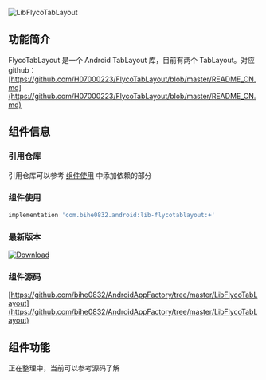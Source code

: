 ![LibFlycoTabLayout](https://img.shields.io/badge/AndroidAppFactory-LibFlycoTabLayout-brightgreen)
## 功能简介

FlycoTabLayout 是一个 Android TabLayout 库，目前有两个 TabLayout。对应github：[https://github.com/H07000223/FlycoTabLayout/blob/master/README_CN.md](https://github.com/H07000223/FlycoTabLayout/blob/master/README_CN.md)

## 组件信息

### 引用仓库

引用仓库可以参考 [组件使用](./../start.md) 中添加依赖的部分

### 组件使用

```groovy
implementation 'com.bihe0832.android:lib-flycotablayout:+'
```

### 最新版本

[ ![Download](https://api.bintray.com/packages/bihe0832/android/lib-flycotablayout/images/download.svg) ](https://bintray.com/bihe0832/android/lib-flycotablayout/_latestVersion)


### 组件源码

[https://github.com/bihe0832/AndroidAppFactory/tree/master/LibFlycoTabLayout](https://github.com/bihe0832/AndroidAppFactory/tree/master/LibFlycoTabLayout)

## 组件功能

正在整理中，当前可以参考源码了解